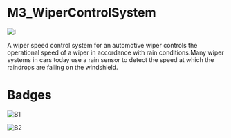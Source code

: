 # M3_WiperControlSystem
![I](https://user-images.githubusercontent.com/101034066/168414386-eaadef82-bebe-404e-ad71-e93f03790c85.jpeg)

A wiper speed control system for an automotive wiper controls the operational speed of a wiper in accordance with rain conditions.Many wiper systems in cars today use a rain sensor to detect the speed at which the raindrops are falling on the windshield.
# Badges
![B1](https://user-images.githubusercontent.com/101034066/168414214-18454d54-e45c-4d31-8a1c-b015f41e50f5.png)

![B2](https://user-images.githubusercontent.com/101034066/168414220-3f446b47-9303-4052-8920-36081c272647.png)

